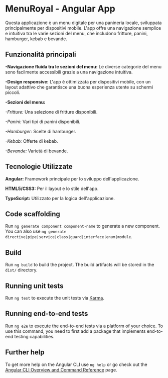 # MenuRoyal - Angular App

Questa applicazione è un menu digitale per una panineria locale, sviluppata principalmente per dispositivi mobile. L'app offre una navigazione semplice e intuitiva tra le varie sezioni del menu, che includono fritture, panini, hamburger, kebab e bevande.

## Funzionalità principali
**-Navigazione fluida tra le sezioni del menu:** Le diverse categorie del menu sono facilmente accessibili grazie a una navigazione intuitiva.

**-Design responsive:** L'app è ottimizzata per dispositivi mobile, con un layout adattivo che garantisce una buona esperienza utente su schermi piccoli.

**-Sezioni del menu:**

*-Fritture:* Una selezione di fritture disponibili.

*-Panini:* Vari tipi di panini disponibili.

*-Hamburger:* Scelte di hamburger.

*-Kebab:* Offerte di kebab.

*-Bevande:* Varietà di bevande.






## Tecnologie Utilizzate
**Angular:** Framework principale per lo sviluppo dell'applicazione.

**HTML5/CSS3:** Per il layout e lo stile dell'app.

**TypeScript:** Utilizzato per la logica dell'applicazione.



## Code scaffolding

Run `ng generate component component-name` to generate a new component. You can also use `ng generate directive|pipe|service|class|guard|interface|enum|module`.

## Build

Run `ng build` to build the project. The build artifacts will be stored in the `dist/` directory.

## Running unit tests

Run `ng test` to execute the unit tests via [Karma](https://karma-runner.github.io).

## Running end-to-end tests

Run `ng e2e` to execute the end-to-end tests via a platform of your choice. To use this command, you need to first add a package that implements end-to-end testing capabilities.

## Further help

To get more help on the Angular CLI use `ng help` or go check out the [Angular CLI Overview and Command Reference](https://angular.io/cli) page.
